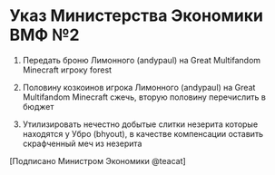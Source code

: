 # Указ Министерства Экономики ВМФ №2

1) Передать броню Лимонного (andypaul) на Great Multifandom Minecraft игроку forest

2) Половину козкоинов игрока Лимонного (andypaul) на Great Multifandom Minecraft сжечь, вторую половину перечислить в бюджет

3) Утилизировать нечестно добытые слитки незерита которые находятся у Убро (bhyout), в качестве компенсации оставить скрафченный меч из незерита

[Подписано Министром Экономики @teacat]
